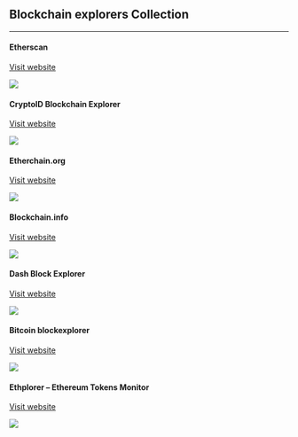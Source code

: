 ## Blockchain explorers Collection

----


#### Etherscan

[Visit website](https://etherscan.io/)

![](https://cryptominded.com/wp-content/uploads/2017/06/Screen-Shot-2017-06-13-at-12.05.20-1280x888.png)


#### CryptoID Blockchain Explorer

[Visit website](https://chainz.cryptoid.info/)

![](https://cryptominded.com/wp-content/uploads/2017/07/Screen-Shot-2017-07-02-at-01.05.44-1280x888.png)


#### Etherchain.org

[Visit website](https://www.etherchain.org/)

![](https://cryptominded.com/wp-content/uploads/2017/07/Screen-Shot-2017-07-02-at-01.02.00-1280x888.png)



#### Blockchain.info

[Visit website](https://www.blockchain.com/explorer)

![](https://cryptominded.com/wp-content/uploads/2017/06/Screen-Shot-2017-06-23-at-11.41.38-1280x888.png)


#### Dash Block Explorer

[Visit website](https://explorer.dash.org/chain/Dash)

![](https://cryptominded.com/wp-content/uploads/2017/07/Screen-Shot-2017-07-02-at-01.01.04-1280x888.png)


#### Bitcoin blockexplorer

[Visit website](https://blockexplorer.com/)

![](https://cryptominded.com/wp-content/uploads/2017/07/Screen-Shot-2017-07-02-at-00.52.32-1280x888.png)


#### Ethplorer – Ethereum Tokens Monitor

[Visit website](https://ethplorer.io/)

![](https://cryptominded.com/wp-content/uploads/2017/06/Screen-Shot-2017-06-21-at-23.28.07-1280x888.png)


